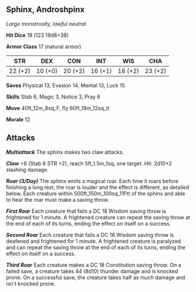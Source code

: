 ## Sphinx, Androshpinx

*Large monstrosity, lawful neutral*

**Hit Dice** 19 (123 19d8+38)

**Armor Class** 17 (natural armor)

| STR     | DEX     | CON     | INT     | WIS     | CHA     |
|---------|---------|---------|---------|---------|---------|
| 22 (+2) | 10 (+0) | 20 (+2) | 16 (+1) | 18 (+2) | 23 (+2) |

**Saves** Physical 13, Evasion 14, Mental 13, Luck 15

**Skills** Stab 6, Magic 3, Notice 3, Pray 6

**Move** 40ft\_12m\_8sq\_F, fly 60ft\_18m\_12sq\_tt

**Morale** 12

## Attacks

***Multiattack*** The sphinx makes two claw attacks.

***Claw*** +8 (Stab 6 STR +2), reach 5ft\_1.5m\_1sq, one target. Hit: 2d10+2 slashing damage.

***Roar (3/Day)*** The sphinx emits a magical roar. Each time it roars before finishing a long rest, the roar is louder and the effect is different, as detailed below. Each creature within 500ft\_150m\_100sq\_11Ftt of the sphinx and able to hear the roar must make a saving throw.

***First Roar*** Each creature that fails a DC 18 Wisdom saving throw is frightened for 1 minute. A frightened creature can repeat the saving throw at the end of each of its turns, ending the effect on itself on a success.

***Second Roar*** Each creature that fails a DC 18 Wisdom saving throw is deafened and frightened for 1 minute. A frightened creature is paralyzed and can repeat the saving throw at the end of each of its turns, ending the effect on itself on a success.

***Third Roar*** Each creature makes a DC 18 Constitution saving throw. On a failed save, a creature takes 44 (8d10) thunder damage and is knocked prone. On a successful save, the creature takes half as much damage and isn't knocked prone.

